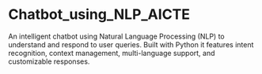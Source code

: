 # Chatbot_using_NLP_AICTE
An intelligent chatbot using Natural Language Processing (NLP) to understand and respond to user queries. Built with Python it features intent recognition, context management, multi-language support, and customizable responses.
